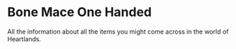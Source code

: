 # Bone Mace One Handed 

All the information about all the items you might come across in the world of Heartlands.

